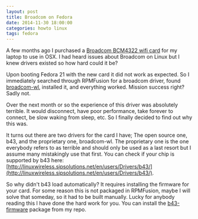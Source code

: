 ```yaml
---
layout: post
title: Broadcom on Fedora
date: 2014-11-30 18:00:00
categories: howto linux
tags: fedora
---
```

A few months ago I purchased a [Broadcom BCM4322 wifi card](http://www.amazon.com/gp/product/B00AEEL1BY/ref=oh_aui_detailpage_o00_s00?ie=UTF8&psc=1)
for my laptop to use in OSX. I had heard issues about Broadcom on Linux but I knew drivers existed
so how hard could it be?

<!--more-->

Upon booting Fedora 21 with the new card it did not work as expected. So I immediately searched through
RPMFusion for a broadcom driver, found [broadcom-wl](http://download1.rpmfusion.org/nonfree/fedora/releases/21/Everything/x86_64/os/repoview/broadcom-wl.html), installed it, and everything worked. Mission success right? Sadly not.

Over the next month or so the experience of this driver was absolutely terrible. It would disconnect, have poor performance, take forever to connect, be slow waking from sleep, etc. So I finally decided to find out why
this was.

It turns out there are two drivers for the card I have; The open source one, b43, and the proprietary one, broadcom-wl. The proprietary one is the one everybody refers to as terrible and should only be used as a last
resort but I assume many mistakingly use that first. You can check if your chip is supported by b43 here: [http://linuxwireless.sipsolutions.net/en/users/Drivers/b43/](http://linuxwireless.sipsolutions.net/en/users/Drivers/b43/).

So why didn't b43 load automatically? It requires installing the firmware for your card. For some reason this
is not packaged in RPMFusion, maybe I will solve that someday, so it had to be built manually. Lucky for
anybody reading this I have done the hard work for you. You can install the [b43-firmware](https://dl.tingping.se/fedora/repoview/b43-firmware.html) package from my repo.
